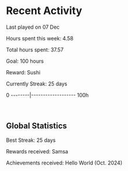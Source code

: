 # Recent Activity
Last played on 07 Dec  

Hours spent this week: 4.58  

Total hours spent: 37.57  

Goal: 100 hours  

Reward: Sushi  

Currently Streak: 25 days 

0 --------|------------------- 100h  
<br><br>

## Global Statistics
Best Streak: 25 days

Rewards received: Samsa

Achievements received: Hello World (Oct. 2024)
